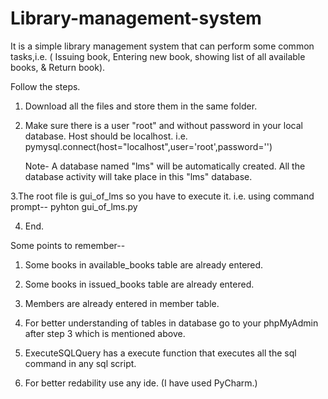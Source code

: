 # Library-management-system
It is a simple library management system that can perform some common tasks,i.e. ( Issuing book, Entering new book, showing list of all available books, &amp; Return book).

Follow the steps.
  1. Download all the files and store them in the same folder.
  
  2. Make sure there is a user "root" and without password in your local database. Host should be localhost.
     i.e.   pymysql.connect(host="localhost",user='root',password='')
     
     Note- A database named "lms" will be automatically created. All the database activity will take place in this "lms" database.
     
  3.The root file is gui_of_lms so you have to execute it. 
    i.e. using command prompt--
         pyhton gui_of_lms.py
         
  4. End.
  
  
  Some points to remember--
  
  1. Some books in available_books table are already entered.
  
  2. Some books in issued_books table are already entered.
  
  3. Members are already entered in member table.
  
  4. For better understanding of tables in database go to your phpMyAdmin after step 3 which is mentioned above.
  
  4. ExecuteSQLQuery has a execute function that executes all the sql command in any sql script.
  
  5. For better redability use any ide. (I have used PyCharm.)

